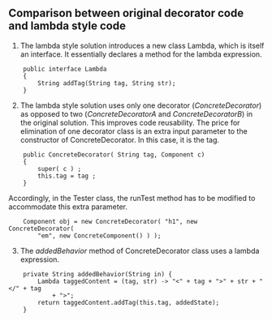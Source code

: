 ## Comparison between original decorator code and lambda style code
1. The lambda style solution introduces a new class Lambda, which is itself an interface.  It essentially declares a method for the lambda expression.
```
    public interface Lambda
    {
        String addTag(String tag, String str);
    }
```
2. The lambda style solution uses only one decorator (*ConcreteDecorator*) as opposed to two (*ConcreteDecoratorA* and *ConcreteDecoratorB*) in the original solution.  This improves code reusability.  The price for elimination of one decorator class is an extra input parameter to the constructor of ConcreteDecorator.  In this case, it is the tag.
```
    public ConcreteDecorator( String tag, Component c)
    {
        super( c ) ;
        this.tag = tag ;
    }

```
Accordingly, in the Tester class, the runTest method has to be modified to accommodate this extra parameter.
```
    Component obj = new ConcreteDecorator( "h1", new ConcreteDecorator(
        "em", new ConcreteComponent() ) );
```
3. The *addedBehavior* method of ConcreteDecorator class uses a lambda expression.
```
    private String addedBehavior(String in) {
        Lambda taggedContent = (tag, str) -> "<" + tag + ">" + str + "</" + tag
            + ">";
        return taggedContent.addTag(this.tag, addedState);
    }
```
